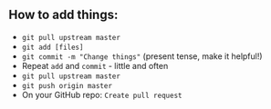 ## How to add things:

* `git pull upstream master`
* `git add [files]`
* `git commit -m "Change things"` (present tense, make it helpful!)
* Repeat `add` and `commit` - little and often
* `git pull upstream master`
* `git push origin master`
* On your GitHub repo: `Create pull request`
